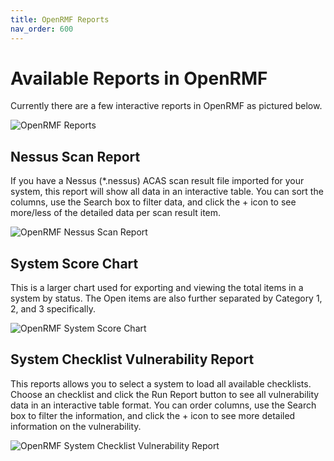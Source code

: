 ```yaml
---
title: OpenRMF Reports
nav_order: 600
---
```


# Available Reports in OpenRMF

Currently there are a few interactive reports in OpenRMF as pictured below. 

![OpenRMF Reports](/assets/reports.png)


## Nessus Scan Report
If you have a Nessus (*.nessus) ACAS scan result file imported for your system, this report will show all data in an interactive table. You can sort the columns, use the Search box to filter data, and click the + icon to see more/less of the detailed data per scan result item.

![OpenRMF Nessus Scan Report](/assets/reports-nessus-scan.png)


## System Score Chart
This is a larger chart used for exporting and viewing the total items in a system by status. The Open items are also further separated by Category 1, 2, and 3 specifically.

![OpenRMF System Score Chart](/assets/reports-system-charts.png)


## System Checklist Vulnerability Report
This reports allows you to select a system to load all available checklists. Choose an checklist and click the Run Report button to see all vulnerability data in an interactive table format. You can order columns, use the Search box to filter the information, and click the + icon to see more detailed information on the vulnerability.

![OpenRMF System Checklist Vulnerability Report](/assets/reports-checklists.png)
